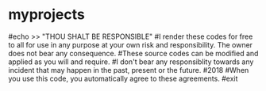 # myprojects
#echo >> "THOU SHALT BE RESPONSIBLE"
#I render these codes for free to all for use in any purpose at your own risk and responsibility. The owner does not bear any consequence.
#These source codes can be modified and applied as you will and require.
#I don't bear any responsiblity towards any incident that may happen in the past, present or the future.
#2018
#When you use this code, you automatically agree to these agreements.
#exit
